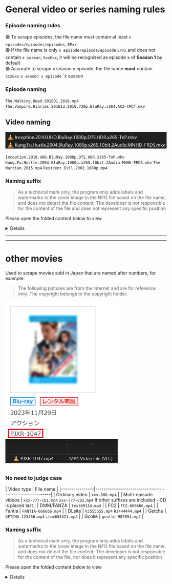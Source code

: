 # General video or series naming rules

### Episode naming rules
🟢 To scrape episodes, the file name must contain at least `x episodes/episodes/episodes`, `EPxx`  
🟢 If the file name is only `x episode/episode/episode` `EPxx` and does not contain `x season`, `SxxExx`, it will be recognized as episode x of **Season 1** by default  
🟢 Accurate to scrape x season x episode, the file name **must** contain `SxxExx` `x season x episode` `x season  

### Episode naming
`The.Walking.Dead.S01E01.2010.mp4`
`The.Vampire.Diaries.S01E13.2010.720p.BluRay.x264.AC3-CMCT.mkv`

## Video naming
![](/images/example33.png)

`Inception.2010.UHD.BluRay.1080p.DTS.HDR.x265-TnP.mkv`
`Kung.Fu.Hustle.2004.BluRay.1080p.x265.10bit.2Audio.MNHD-FRDS.mkv`
`The Martian.2015.mp4`
`Resident Evil.2002.1080p.mp4`

### Naming suffix

> As a technical mark only, the program only adds labels and watermarks to the cover image in the NFO file based on the file name, and does not detect the file content;
> The developer is not responsible for the content of the file and does not represent any specific position

Please open the folded content below to view

<details>

| Watermark type | Video file name |
|------|-----------------|
| 4K | `xxxxxx-4k.mp4` |
| 8K | `xxxxxx-8k.mp4` |
| Original disk(ISO) | `xxxxxx.iso` |

### Custom watermark image file
* It is recommended that the size be `769 x 374` or a PNG image with similar proportions (must contain a transparent layer or the reading will fail)

* Create a new `watermarks` directory under the `.mdc` directory in the current user directory. If there are files named below in the newly created directory, the original watermark image of the program will be overwritten (case sensitive)

| Watermark type | Watermark file name |
|------|-----------|
| Subtitles | `SUB.png` |
| 4K | `4K.png` |
| 8K | `8K.png` |
| Original disk(ISO) | `ISO.png` |

</details>

---

---

# other movies
Used to scrape movies sold in Japan that are named after numbers, for example:
> The following pictures are from the Internet and are for reference only. The copyright belongs to the copyright holder.

![](/images/example11.png)

### No need to judge case

| Video type | File name |
|----------------|-------------------------------- -----------------------|
| Ordinary video | `xxx-888.mp4` |
| Multi-episode videos | `xxx-777-CD1.mp4` `xxx-777-CD2.mp4` If other suffixes are included - CD is placed last |
| DMM/FANZA | `test00114.mp4` |
| FC2 | `FC2-666666.mp4` |
| Fantia | `FANTIA-666666.mp4` |
| DLsite | `VJ555555.mp4` `RJ444444.mp4` |
| Getchu | `GETCHU-123456.mp4` `item654321.mp4` |
| Gcolle | `gcolle-987654.mp4` |

### Naming suffix

> As a technical mark only, the program only adds labels and watermarks to the cover image in the NFO file based on the file name, and does not detect the file content;
> The developer is not responsible for the content of the file, nor does it represent any specific position

Please open the folded content below to view

<details>

| Watermark type | Video file name |
|-------------|---------------------------------|
| Outflow | `xxx-555-leak.mp4` |
| AI demosaicing | `xxx-444-hack.mp4` |
| 4K | `xxx-333-4k.mp4` |
| VR | `ddd-555-vr.mp4` |
| Original disk(ISO) | `xxx-xxx.iso` |

### Custom watermark image file
The recommended size is `769 x 374` or a PNG image with similar proportions (must contain a transparent layer or the reading will fail)
Create a new `watermarks` directory under the `.mdc` directory in the current user directory. If there are files named below in the newly created directory, the original watermark image of the program will be overwritten (case sensitive)

| Watermark type | Watermark file name |
|--------|------------------|
| Subtitles | `SUB.png` |
| 4K | `4K.png` |
| 8K | `8K.png` |
| Original disk | `ISO.png` |
| Outflow | `LEAK.png` |
| VR | `VR.png` |
| Infantry | `UNCENSORED.png` |

</details>